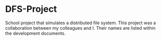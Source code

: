 # DFS-Project
School project that simulates a distributed file system. This project was a collaboration between my colleagues and I. Their names are listed within the development documents.
